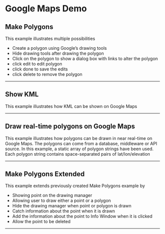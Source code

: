 Google Maps Demo
================

Make Polygons
-------------
This example illustrates multiple possibilities

- Create a polygon using Google’s drawing tools
- Hide drawing tools after drawing the polygon
- Click on the polygon to show a dialog box with links to alter the polygon
 - click edit to edit polygon
 - click done to save the edits
 - click delete to remove the polygon

---

Show KML
--------
This example illustrates how KML can be shown on Google Maps

---

Draw real-time polygons on Google Maps
--------------------------------------
This example illustrates how polygons can be drawn in near real-time on Google
Maps. The polygons can come from a database, middleware or API source. In this
example, a static array of polygon strings have been used. Each polygon string
contains space-separated pairs of lat/lon/elevation

---

Make Polygons Extended
----------------------
This example extends previously created Make Polygons example by

- Showing point on the drawing manager
- Allowing user to draw either a point or a polygon
- Hide the drawing manager when point or polygon is drawn
- Catch information about the point when it is drawn
- Add the information about the point to Info Window when it is clicked
- Allow the point to be deleted

---

